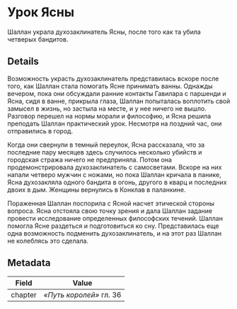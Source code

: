 # Урок Ясны
Шаллан украла духозаклинатель Ясны, после того как та убила четверых бандитов.

## Details
Возможность украсть духозаклинатель представилась вскоре после того, как Шаллан стала помогать Ясне принимать ванны. Однажды вечером, пока они обсуждали ранние контакты Гавилара с паршенди и Ясна, сидя в ванне, прикрыла глаза, Шаллан попыталась воплотить свой замысел в жизнь, но застыла на месте, и у нее ничего не вышло. Разговор перешел на нормы морали и философию, и Ясна решила преподать Шаллан практический урок. Несмотря на поздний час, они отправились в город.

Когда они свернули в темный переулок, Ясна рассказала, что за последние пару месяцев здесь случилось несколько убийств и городская стража ничего не предприняла. Потом она продемонстрировала духозаклинатель с самосветами. Вскоре на них напали четверо мужчин с ножами, но пока Шаллан кричала в панике, Ясна духозакляла одного бандита в огонь, другого в кварц и последних двоих в дым. Женщины вернулись в Конклав в паланкине.

Пораженная Шаллан поспорила с Ясной насчет этической стороны вопроса. Ясна отстояла свою точку зрения и дала Шаллан задание провести исследование определенных философских течений. Шаллан помогла Ясне раздеться и подготовиться ко сну. Представилась еще одна возможность подменить духозаклинатель, и на этот раз Шаллан не колеблясь это сделала.

## Metadata
| Field | Value |
| ----- | ----- |
| chapter | *«Путь королей»* гл. 36 |
